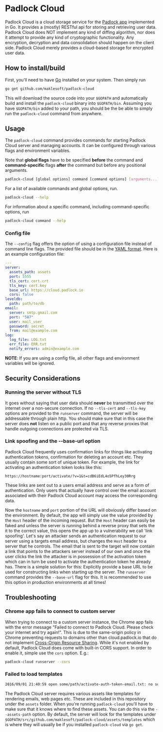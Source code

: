 # Padlock Cloud

Padlock Cloud is a cloud storage service for the
[Padlock app](https://github.com/maklesoft/padlock/) implemented in Go. It
provides a (mostly) RESTful api for storing and retrieving user data. Padlock
Cloud does NOT implement any kind of diffing algorithm, nor does it attempt to
provide any kind of cryptographic functionality. Any encryption, decryption and
data consolidation should happen on the client side. Padlock Cloud merely
provides a cloud-based storage for encrypted user data.

## How to install/build

First, you'll need to have [Go](https://golang.org/) installed on your system.
Then simply run

```sh
go get github.com/maklesoft/padlock-cloud
```

This will download the source code into your `$GOPATH` and automatically build
and install the `padlock-cloud` binary into `$GOPATH/bin`. Assuming you have
`$GOPATH/bin` added to your path, you should be the be able to simply run the
`padlock-cloud` command from anywhere.

## Usage

The `padlock-cloud` command provides commands for starting Padlock Cloud server
and managing accounts. It can be configured through various flags and
environment variables.

Note that **global flags** have to be specified **before** the command and
**command-specific** flags **after** the command but before any positional
arguments.

```sh
padlock-cloud [global options] command [command options] [arguments...]
```

For a list of available commands and global options, run.

```sh
padlock-cloud --help
```

For information about a specific command, including command-specific options,
run

```sh
padlock-cloud command --help
```

### Config file

The `--config` flag offers the option of using a configuration file instead of
command line flags. The provided file should be in the
[YAML format](http://yaml.org/). Here is an example configuration file:

```yaml
---
server:
  assets_path: assets
  port: 5555
  tls_cert: cert.crt
  tls_key: cert.key
  base_url: https://cloud.padlock.io
  cors: false
leveldb:
  path: path/to/db
email:
  server: smtp.gmail.com
  port: "587"
  user: mail_user
  password: secret
  from: mail@example.com
log:
  log_file: LOG.txt
  err_file: ERR.txt
  notify_errors: admin@example.com
```

**NOTE**: If you are using a config file, all other flags and environment
variables will be ignored.

## Security Considerations

### Running the server without TLS

It goes without saying that user data should **never** be transmitted over the
internet over a non-secure connection. If no `--tls-cert` and `--tls-key`
options are provided to the `runserver` command, the server will be addressable
through plain http. You should make sure that in this case the server does
**not** listen on a public port and that any reverse proxies that handle
outgoing connections are protected via TLS.

### Link spoofing and the --base-url option

Padlock Cloud frequently uses confirmation links for things like activating
authentication tokens, confirmation for deleting an account etc. They usually
contain some sort of unique token. For example, the link for activating an
authentication token looks like this:

```
https://hostname:port/activate/?v=1&t=cdB6iEdL4o5PfhLey30Rrg
```

These links are sent out to a users email address and serve as a form of
authentication. Only users that actually have control over the email account
associated with their Padlock Cloud account may access the corresponding data.

Now the `hostname` and `port` portion of the URL will obviously differ based on
the environment. By default, the app will simply use the value provided by the
`Host` header of the incoming request. But the `Host` header can easily be
faked and unless the server is running behind a reverse proxy that sets the it
to the correct value, this opens the app up to a vulnerability we call 'link
spoofing'. Let's say an attacker sends an authentication request to our server
using a targets email address, but changes the `Host` header to a server that
he controls. The email that is sent to the target will now contain a link that
points to the attackers server instead of our own and once the user clicks the
link the attacker is in possession of the activation token which can in turn be
used to activate the authentication token he already has.  There is a simple
solution for this: Explicitly provide a base URL to be used for constructing
links when starting up the server. The `runserver` command provides the
`--base-url` flag for this. It is recommended to use this option in production
environments at all times!

## Troubleshooting

### Chrome app fails to connect to custom server

When trying to connect to a custom server instance, the Chrome app fails with
the error message "Failed to connect to Padlock Cloud. Please check your
internet and try again!".  This is due to the same-origin policy in Chrome
preventing requests to domains other than cloud.padlock.io that do not
implement [Cross-Origin Resource
Sharing](https://developer.mozilla.org/en-US/docs/Web/HTTP/Access_control_CORS).
While it's not enabled by default, Padlock Cloud does come with built-in CORS
support. In order to enable it, simple use the `cors` option. E.g.:

```sh
padlock-cloud runserver --cors
```

### Failed to load templates

```sh
2016/09/01 21:40:59 open some/path/activate-auth-token-email.txt: no such file or directory
```

The Padlock Cloud server requires various assets like templates for rendering
emails, web pages etc. These are included in this repository under the `assets`
folder. When you're running `padlock-cloud` you'll have to make sure that it
knows where to find these assets. You can do this via the `--assets-path`
option. By default, the server will look for the templates under
`$GOPATH/src/github.com/maklesoft/padlock-cloud/assets/templates` which is
where they will usually be if you installed `padlock-cloud` via `go get`.
